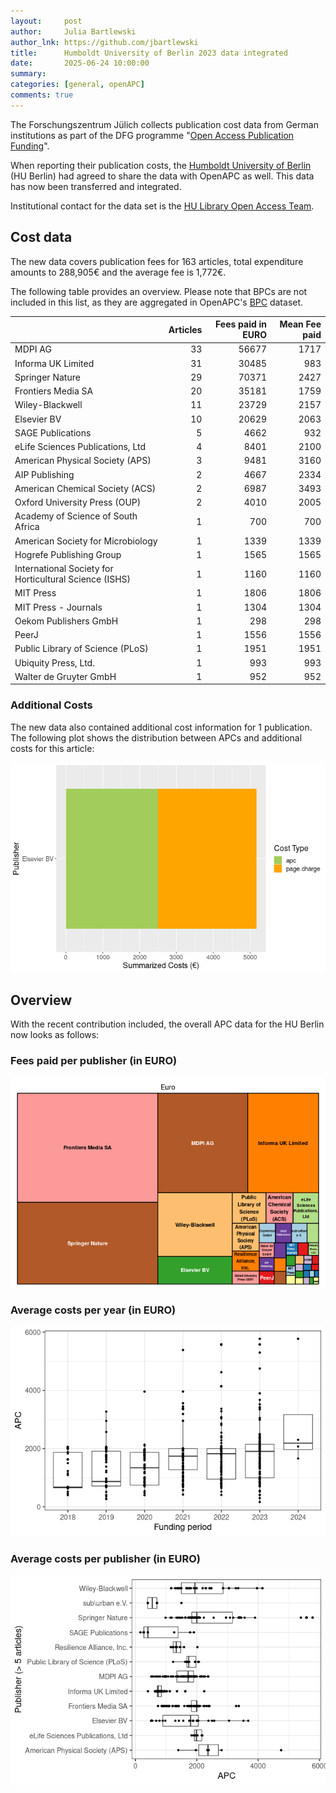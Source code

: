 ```yaml
---
layout:     post
author:     Julia Bartlewski
author_lnk: https://github.com/jbartlewski
title:      Humboldt University of Berlin 2023 data integrated
date:       2025-06-24 10:00:00
summary:    
categories: [general, openAPC]
comments: true
---
```





The Forschungszentrum Jülich collects publication cost data from German institutions as part of the DFG programme "[Open Access Publication Funding](https://www.fz-juelich.de/en/zb/open-science/open-access/monitoring-dfg-oa-publication-funding)".

When reporting their publication costs, the [Humboldt University of Berlin](https://www.hu-berlin.de/en) (HU Berlin) had agreed to share the data with OpenAPC as well. This data has now been transferred and integrated.

Institutional contact for the data set is the [HU Library Open Access Team](mailto:openaccess@ub.hu-berlin.de).

## Cost data



The new data covers publication fees for 163 articles, total expenditure amounts to 288,905€ and the average fee is 1,772€.


The following table provides an overview. Please note that BPCs are not included in this list, as they are aggregated in OpenAPC's [BPC](https://github.com/OpenAPC/openapc-de/blob/master/data/bpc.csv) dataset. 




|                                                       | Articles| Fees paid in EURO| Mean Fee paid|
|:------------------------------------------------------|--------:|-----------------:|-------------:|
|MDPI AG                                                |       33|             56677|          1717|
|Informa UK Limited                                     |       31|             30485|           983|
|Springer Nature                                        |       29|             70371|          2427|
|Frontiers Media SA                                     |       20|             35181|          1759|
|Wiley-Blackwell                                        |       11|             23729|          2157|
|Elsevier BV                                            |       10|             20629|          2063|
|SAGE Publications                                      |        5|              4662|           932|
|eLife Sciences Publications, Ltd                       |        4|              8401|          2100|
|American Physical Society (APS)                        |        3|              9481|          3160|
|AIP Publishing                                         |        2|              4667|          2334|
|American Chemical Society (ACS)                        |        2|              6987|          3493|
|Oxford University Press (OUP)                          |        2|              4010|          2005|
|Academy of Science of South Africa                     |        1|               700|           700|
|American Society for Microbiology                      |        1|              1339|          1339|
|Hogrefe Publishing Group                               |        1|              1565|          1565|
|International Society for Horticultural Science (ISHS) |        1|              1160|          1160|
|MIT Press                                              |        1|              1806|          1806|
|MIT Press - Journals                                   |        1|              1304|          1304|
|Oekom Publishers GmbH                                  |        1|               298|           298|
|PeerJ                                                  |        1|              1556|          1556|
|Public Library of Science (PLoS)                       |        1|              1951|          1951|
|Ubiquity Press, Ltd.                                   |        1|               993|           993|
|Walter de Gruyter GmbH                                 |        1|               952|           952|



### Additional Costs



The new data also contained additional cost information for 1 publication. The following plot shows the distribution between APCs and additional costs for this article:


![plot of chunk additional_costs_huberlin_2025_06_24_full](/figure/additional_costs_huberlin_2025_06_24_full-1.png)


## Overview

With the recent contribution included, the overall APC data for the HU Berlin now looks as follows:

### Fees paid per publisher (in EURO)

![plot of chunk tree_huberlin_2025_06_24_full](/figure/tree_huberlin_2025_06_24_full-1.png)

###  Average costs per year (in EURO)

![plot of chunk box_huberlin_2025_06_24_year_full](/figure/box_huberlin_2025_06_24_year_full-1.png)

###  Average costs per publisher (in EURO)

![plot of chunk box_huberlin_2025_06_24_publisher_full](/figure/box_huberlin_2025_06_24_publisher_full-1.png)
